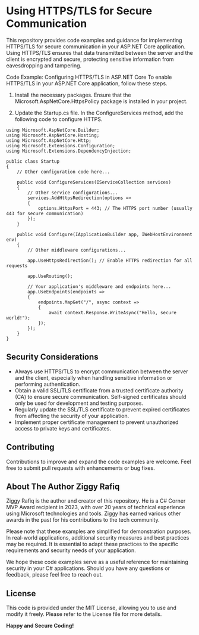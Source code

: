 # Using HTTPS/TLS for Secure Communication
This repository provides code examples and guidance for implementing HTTPS/TLS for secure communication in your ASP.NET Core application. Using HTTPS/TLS ensures that data transmitted between the server and the client is encrypted and secure, protecting sensitive information from eavesdropping and tampering.

Code Example: Configuring HTTPS/TLS in ASP.NET Core
To enable HTTPS/TLS in your ASP.NET Core application, follow these steps.

1. Install the necessary packages.
Ensure that the Microsoft.AspNetCore.HttpsPolicy package is installed in your project.

2. Update the Startup.cs file.
In the ConfigureServices method, add the following code to configure HTTPS.
```
using Microsoft.AspNetCore.Builder;
using Microsoft.AspNetCore.Hosting;
using Microsoft.AspNetCore.Http;
using Microsoft.Extensions.Configuration;
using Microsoft.Extensions.DependencyInjection;

public class Startup
{
    // Other configuration code here...

    public void ConfigureServices(IServiceCollection services)
    {
        // Other service configurations...
        services.AddHttpsRedirection(options =>
        {
            options.HttpsPort = 443; // The HTTPS port number (usually 443 for secure communication)
        });
    }

    public void Configure(IApplicationBuilder app, IWebHostEnvironment env)
    {
        // Other middleware configurations...

        app.UseHttpsRedirection(); // Enable HTTPS redirection for all requests

        app.UseRouting();

        // Your application's middleware and endpoints here...
        app.UseEndpoints(endpoints =>
        {
            endpoints.MapGet("/", async context =>
            {
                await context.Response.WriteAsync("Hello, secure world!");
            });
        });
    }
}
```

## Security Considerations
* Always use HTTPS/TLS to encrypt communication between the server and the client, especially when handling sensitive information or performing authentication.
* Obtain a valid SSL/TLS certificate from a trusted certificate authority (CA) to ensure secure communication. Self-signed certificates should only be used for development and testing purposes.
* Regularly update the SSL/TLS certificate to prevent expired certificates from affecting the security of your application.
* Implement proper certificate management to prevent unauthorized access to private keys and certificates.

## Contributing

Contributions to improve and expand the code examples are welcome. Feel free to submit pull requests with enhancements or bug fixes.

## About The Author Ziggy Rafiq 
Ziggy Rafiq is the author and creator of this repository. He is a C# Corner MVP Award recipient in 2023, with over 20 years of technical experience using Microsoft technologies and tools. Ziggy has earned various other awards in the past for his contributions to the tech community.

Please note that these examples are simplified for demonstration purposes. In real-world applications, additional security measures and best practices may be required. It is essential to adapt these practices to the specific requirements and security needs of your application.

We hope these code examples serve as a useful reference for maintaining security in your C# applications. Should you have any questions or feedback, please feel free to reach out.


## License

This code is provided under the MIT License, allowing you to use and modify it freely. Please refer to the License file for more details.

**Happy and Secure Coding!**